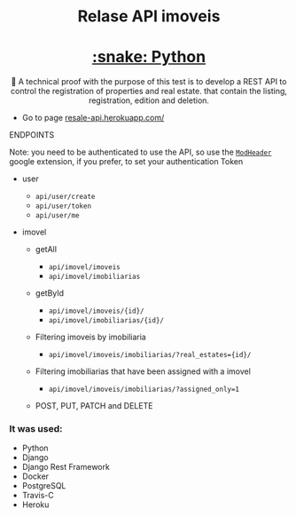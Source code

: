 <h1 align="center">Relase API imoveis</h1>

<h1 align="center">
    <a href="https://pt-br.reactjs.org/">:snake: Python</a>
</h1>
<p align="center">🚀 A technical proof with the purpose of this test is to develop a REST API to control the registration of properties and
real estate. that contain the listing, registration, edition and deletion.</p>



- Go to page [resale-api.herokuapp.com/](https://resale-api.herokuapp.com/api/user/create)

ENDPOINTS

Note: you need to be authenticated to use the API, so use the [`ModHeader`](https://chrome.google.com/webstore/detail/modheader/idgpnmonknjnojddfkpgkljpfnnfcklj) google extension, if you prefer, to set your authentication Token

 - user
      - `api/user/create`
      - `api/user/token`
      - `api/user/me`
  
  
- imovel 
  - getAll 
    - `api/imovel/imoveis` 
    - `api/imovel/imobiliarias`
    
  - getById
    - `api/imovel/imoveis/{id}/`
    - `api/imovel/imobiliarias/{id}/`
  
  - Filtering imoveis by imobiliaria
    - `api/imovel/imoveis/imobiliarias/?real_estates={id}/`
  
  - Filtering imobiliarias that have been assigned with a imovel
    - `api/imovel/imoveis/imobiliarias/?assigned_only=1`
  
  - POST, PUT, PATCH and DELETE

### It was used:
 - Python
 - Django
 - Django Rest Framework
 - Docker
 - PostgreSQL
 - Travis-C
 - Heroku
